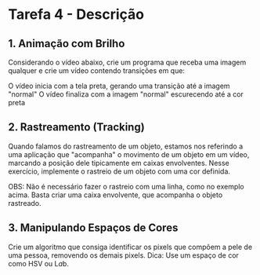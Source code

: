 # Tarefa 4 - Descrição
## 1. Animação com Brilho
Considerando o vídeo abaixo, crie um programa que receba uma imagem qualquer e crie um vídeo contendo transições em que:

O vídeo inicia com a tela preta, gerando uma transição até a imagem "normal"
O vídeo finaliza com a imagem "normal" escurecendo até a cor preta

## 2. Rastreamento (Tracking)
Quando falamos do rastreamento de um objeto, estamos nos referindo a uma aplicação que "acompanha" o movimento de um objeto em um vídeo, marcando a posição dele tipicamente em caixas envolventes. Nesse exercício, implemente o rastreio de um objeto com uma cor definida.

OBS: Não é necessário fazer o rastreio com uma linha, como no exemplo acima. Basta criar uma caixa envolvente, que acompanha o objeto rastreado.

## 3. Manipulando Espaços de Cores
Crie um algoritmo que consiga identificar os pixels que compõem a pele de uma pessoa, removendo os demais pixels. Dica: Use um espaço de cor como HSV ou L*a*b.
